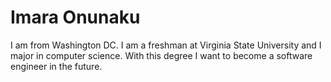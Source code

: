 # Imara Onunaku
I am from Washington DC. I am a freshman at Virginia State University and I major in computer science. With this degree I want to become a software engineer in the future.
